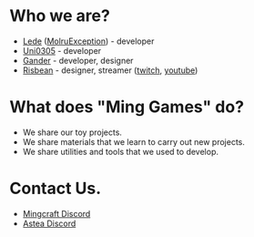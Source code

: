 # Who we are?
* [Lede](https://github.com/Lede-dev) ([MolruException](https://github.com/MolruException)) - developer
* [Uni0305](https://github.com/Uni0305) - developer
* [Gander](https://github.com/Gander320) - developer, designer
* [Risbean](https://github.com/GoodGuyRisbean) - designer, streamer ([twitch](https://www.twitch.tv/albida1998), [youtube](https://www.youtube.com/channel/UCyPEVTeGi26ri4AvjXUNCEA))

# What does "Ming Games" do?
* We share our toy projects.
* We share materials that we learn to carry out new projects.
* We share utilities and tools that we used to develop.

# Contact Us.
* [Mingcraft Discord](https://discord.gg/49HEWTA)
* [Astea Discord](https://discord.gg/QG5jMShKqr )
